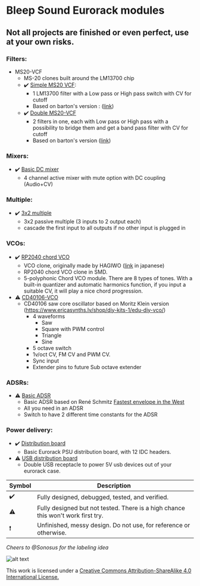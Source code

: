 # Bleep Sound Eurorack modules

## Not all projects are finished or even perfect, use at your own risks.

### Filters:

- MS20-VCF
    - MS-20 clones built around the LM13700 chip
    - :heavy_check_mark: [Simple MS20 VCF](https://github.com/BleepSound/ms20-vcf-simple):
        - 1 LM13700 filter with a Low pass or High pass switch with CV for cutoff
        - Based on barton's version : ([link](https://www.bartonmusicalcircuits.com/synthstuff.html#analog))
    - :heavy_check_mark: [Double MS20-VCF](https://github.com/BleepSound/ms20-vcf-double)
        - 2 filters in one, each with Low pass or High pass with a possibility to bridge them and get a band pass filter with CV for cutoff
        - Based on barton's version ([link](https://www.bartonmusicalcircuits.com/synthstuff.html#analog))

### Mixers:

- :heavy_check_mark: [Basic DC mixer](https://github.com/BleepSound/basic-mixer-dc)
    - 4 channel active mixer with mute option with DC coupling (Audio+CV)

### Multiple:

- :heavy_check_mark: [3x2 multiple](https://github.com/BleepSound/multiple-3x2)
    - 3x2 passive multiple (3 inputs to 2 output each)
    - cascade the first input to all outputs if no other input is plugged in

### VCOs:

- :heavy_check_mark: [RP2040 chord VCO](https://github.com/BleepSound/rp2040-chord-vco)
    - VCO clone, originally made by HAGIWO ([link](https://note.com/solder_state/n/n64b91a171218) in japanese)
    - RP2040 chord VCO clone in SMD.
    - 5-polyphonic Chord VCO module. There are 8 types of tones. With a built-in quantizer and automatic harmonics function, if you input a suitable CV, it will play a nice chord progression. 
- :warning: [CD40106-VCO](https://github.com/BleepSound/cd40106_vco)
    - CD40106 saw core oscillator based on Moritz Klein version (https://www.ericasynths.lv/shop/diy-kits-1/edu-diy-vco/)
        - 4 waveforms
            - Saw
            - Square with PWM control
            - Triangle
            - Sine
        - 5 octave switch
        - 1v/oct CV, FM CV and PWM CV.
        - Sync input
        - Extender pins to future Sub octave extender

### ADSRs:

- :warning: [Basic ADSR](https://github.com/BleepSound/basic_adsr)
    - Basic ADSR based on René Schmitz [Fastest envelope in the West](https://www.schmitzbits.de/adsr.html)
    - All you need in an ADSR
    - Switch to have 2 different time constants for the ADSR

### Power delivery:

-  :heavy_check_mark:  [Distribution board](https://github.com/BleepSound/distribution_board)
    - Basic Eurorack PSU distribution board, with 12 IDC headers.
-  :warning:  [USB distribution board](https://github.com/BleepSound/usb-distrib)
    - Double USB receptacle to power 5V usb devices out of your eurorack case.

| Symbol | Description |
| ----------- | ----------- |
| :heavy_check_mark: | Fully designed, debugged, tested, and verified. |
| :warning: | Fully designed but not tested. There is a high chance this won't work first try. |
| :exclamation: | Unfinished, messy design. Do not use, for reference or otherwise. |

*Cheers to @Sonosus for the labeling idea*

![alt text](https://i.creativecommons.org/l/by-sa/4.0/88x31.png)

This work is licensed under a [Creative Commons Attribution-ShareAlike 4.0 International License.](http://creativecommons.org/licenses/by-sa/4.0/)
